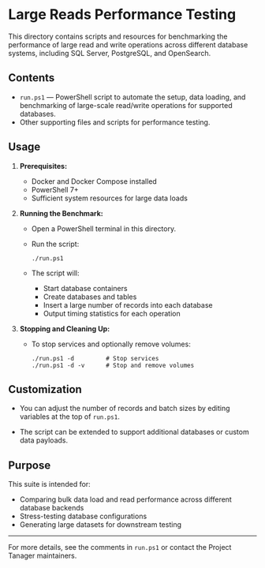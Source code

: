 # Large Reads Performance Testing

This directory contains scripts and resources for benchmarking the performance of large read and write operations across different database systems, including SQL Server, PostgreSQL, and OpenSearch.

## Contents

* `run.ps1` — PowerShell script to automate the setup, data loading, and benchmarking of large-scale read/write operations for supported databases.
* Other supporting files and scripts for performance testing.

## Usage

1. **Prerequisites:**
   * Docker and Docker Compose installed
   * PowerShell 7+
   * Sufficient system resources for large data loads

2. **Running the Benchmark:**
   * Open a PowerShell terminal in this directory.
   * Run the script:

     ```pwsh
     ./run.ps1
     ```

   * The script will:
     * Start database containers
     * Create databases and tables
     * Insert a large number of records into each database
     * Output timing statistics for each operation

3. **Stopping and Cleaning Up:**
   * To stop services and optionally remove volumes:

     ```pwsh
     ./run.ps1 -d         # Stop services
     ./run.ps1 -d -v      # Stop and remove volumes
     ```

## Customization

* You can adjust the number of records and batch sizes by editing variables at the top of `run.ps1`.

* The script can be extended to support additional databases or custom data payloads.

## Purpose

This suite is intended for:

* Comparing bulk data load and read performance across different database backends
* Stress-testing database configurations
* Generating large datasets for downstream testing

---

For more details, see the comments in `run.ps1` or contact the Project Tanager maintainers.
